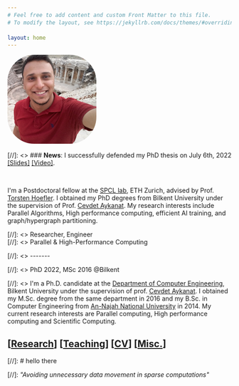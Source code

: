 ```yaml
---
# Feel free to add content and custom Front Matter to this file.
# To modify the layout, see https://jekyllrb.com/docs/themes/#overriding-theme-defaults

layout: home
---
```


<img src="images/nabil.jpg" style="width: 200px; height: 200px; object-fit: cover ; border-radius:30%;"/>


[//]: <> ### **News**: I successfully defended my PhD thesis on July 6th, 2022 [[Slides]](/def_pres.pdf) [[Video]](https://youtu.be/fU5wSwCtX50).  

&nbsp;  

I'm a Postdoctoral fellow at the [SPCL lab][spclwp], ETH Zurich, advised by Prof. [Torsten Hoefler][htorwp]. I obtained my PhD degrees from Bilkent University under the supervision of Prof. [Cevdet Aykanat][aykanatwp]. My research interests include Parallel Algorithms, High performance computing, efficient AI training, and graph/hypergraph partitioning.   


[//]: <> Researcher, Engineer  
[//]: <> Parallel & High-Performance Computing  

[//]: <> ------- 


[//]: <> PhD 2022, MSc 2016 @Bilkent  

[//]: <> I'm a Ph.D. candidate at the [Department of Computer Engineering][bilcswp], Bilkent University under the supervision of prof. [Cevdet Aykanat][aykanatwp]. I obtained my M.Sc. degree from the same department in 2016 and my B.Sc. in Computer Engineering from [An-Najah National University][najahCEwp] in 2014. My current research interests are Parallel computing, High performance computing and Scientific Computing.  



## [[Research](/research)] [[Teaching](/ta)] [[CV](/cv.pdf)] [[Misc.](/misc)]

[//]: # hello there

[//]: *"Avoiding unnecessary data movement in sparse computations"*

[aykanatwp]: <http://cs.bilkent.edu.tr/~aykanat>
[bilcswp]: <http://cs.bilkent.edu.tr>
[najahCEwp]: <http://eng.najah.edu>
[spclwp]: <http://spcl.inf.ethz.ch>
[htorwp]: <http://htor.inf.ethz.ch>
